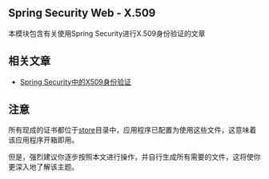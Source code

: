 ## Spring Security Web - X.509

本模块包含有关使用Spring Security进行X.509身份验证的文章

## 相关文章

+ [Spring Security中的X509身份验证](http://tu-yucheng.github.io/springsecurity/2023/05/17/x-509-authentication-in-spring-security.html)

## 注意

所有现成的证书都位于[store](store)目录中，应用程序已配置为使用这些文件，这意味着该应用程序开箱即用。

但是，强烈建议你逐步按照本文进行操作，并自行生成所有需要的文件，这将使你更深入地了解该主题。